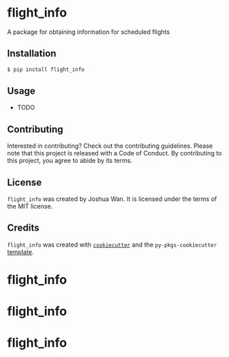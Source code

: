 # flight_info

A package for obtaining information for scheduled flights

## Installation

```bash
$ pip install flight_info
```

## Usage

- TODO

## Contributing

Interested in contributing? Check out the contributing guidelines. Please note that this project is released with a Code of Conduct. By contributing to this project, you agree to abide by its terms.

## License

`flight_info` was created by Joshua Wan. It is licensed under the terms of the MIT license.

## Credits

`flight_info` was created with [`cookiecutter`](https://cookiecutter.readthedocs.io/en/latest/) and the `py-pkgs-cookiecutter` [template](https://github.com/py-pkgs/py-pkgs-cookiecutter).
# flight_info
# flight_info
# flight_info
